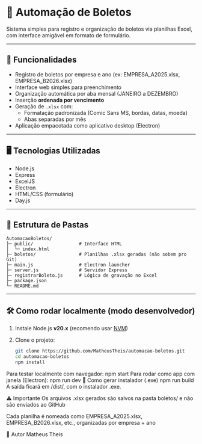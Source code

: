 # 💼 Automação de Boletos

Sistema simples para registro e organização de boletos via planilhas Excel, com interface amigável em formato de formulário.

---

## 🚀 Funcionalidades

- Registro de boletos por empresa e ano (ex: EMPRESA_A2025.xlsx, EMPRESA_B2026.xlsx)
- Interface web simples para preenchimento
- Organização automática por aba mensal (JANEIRO a DEZEMBRO)
- Inserção **ordenada por vencimento**
- Geração de `.xlsx` com:
  - Formatação padronizada (Comic Sans MS, bordas, datas, moeda)
  - Abas separadas por mês
- Aplicação empacotada como aplicativo desktop (Electron)

---

## 🖥️ Tecnologias Utilizadas

- Node.js
- Express
- ExcelJS
- Electron
- HTML/CSS (formulário)
- Day.js

---

## 📁 Estrutura de Pastas

```
AutomacaoBoletos/
├─ public/                 # Interface HTML
│  └─ index.html
├─ boletos/                # Planilhas .xlsx geradas (não sobem pro Git)
├─ main.js                 # Electron launcher
├─ server.js               # Servidor Express
├─ registrarBoleto.js      # Lógica de gravação no Excel
├─ package.json
└─ README.md
```

---

## 🛠️ Como rodar localmente (modo desenvolvedor)

1. Instale Node.js **v20.x** (recomendo usar [NVM](https://github.com/coreybutler/nvm-windows))
2. Clone o projeto:

   ```bash
   git clone https://github.com/MatheusTheis/automacao-boletos.git
   cd automacao-boletos
   npm install
Para testar localmente com navegador:
npm start
Para rodar como app com janela (Electron):
npm run dev
🧾 Como gerar instalador (.exe)
npm run build
A saída ficará em /dist/, com o instalador .exe.

⚠️ Importante
Os arquivos .xlsx gerados são salvos na pasta boletos/ e não são enviados ao GitHub

Cada planilha é nomeada como EMPRESA_A2025.xlsx, EMPRESA_B2026.xlsx, etc., organizadas por empresa + ano

👤 Autor
Matheus Theis